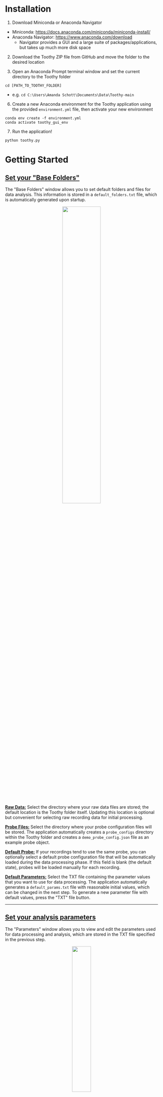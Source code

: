 # Installation
1) Download Miniconda or Anaconda Navigator
* Miniconda: https://docs.anaconda.com/miniconda/miniconda-install/
* Anaconda Navigator: https://www.anaconda.com/download
  * Navigator provides a GUI and a large suite of packages/applications, but takes up much more disk space

2) Download the Toothy ZIP file from GitHub and move the folder to the desired location

3) Open an Anaconda Prompt terminal window and set the current directory to the Toothy folder
```
cd [PATH_TO_TOOTHY_FOLDER]
```
* e.g. ```cd C:\Users\Amanda Schott\Documents\Data\Toothy-main```

6) Create a new Anaconda environment for the Toothy application using the provided ```environment.yml``` file, then activate your new environment
```
conda env create -f environment.yml
conda activate toothy_gui_env
```

7) Run the application!
```
python toothy.py
```

# Getting Started

## <u>Set your "Base Folders"</u>
The "Base Folders" window allows you to set default folders and files for data analysis. This information is stored in a ```default_folders.txt``` file, which is automatically generated upon startup.

<p align="center"><img src="_img/base_folders.png" width=50%/></p>

**<u>Raw Data:</u>** Select the directory where your raw data files are stored; the default location is the Toothy folder itself. Updating this location is optional but convenient for selecting raw recording data for initial processing.

**<u>Probe Files:</u>** Select the directory where your probe configuration files will be stored. The application automatically creates a ```probe_configs``` directory within the Toothy folder and creates a ```demo_probe_config.json``` file as an example probe object.

**<u>Default Probe:</u>** If your recordings tend to use the same probe, you can optionally select a default probe configuration file that will be automatically loaded during the data processing phase. If this field is blank (the default state), probes will be loaded manually for each recording.

**<u>Default Parameters:</u>** Select the TXT file containing the parameter values that you want to use for data processing. The application automatically generates a ```default_params.txt``` file with reasonable initial values, which can be changed in the next step. To generate a new parameter file with default values, press the "TXT" file button.

---

## <u>Set your analysis parameters</u>
The "Parameters" window allows you to view and edit the parameters used for data processing and analysis, which are stored in the TXT file specified in the previous step.

<p align="center"><img src="_img/parameters.png" width=35%/></p>

You can display a short description of each parameter by hovering over its label, and changes can be saved either to the current parameter file or as a new TXT file.

---

## <u>Create a probe configuration file</u>
The probe designer uses the ```probeinterface``` Python package to create a software representation of the electrode geometry and channel mapping of specific neural probes, which is stored as a JSON file. You can use the "Build" window to create a probe completely from scratch by specifying number of channels and electrode geometry, or you can input lists of x and y-coordinates in the "Paste" window.

**<u>"Build"</u>**
<p align="center"><img align="left", src="_img/probe_builder.png" width=30%/></p>

1) Set the number of channels and the number of shanks. For multi-shank probes, you must also specify the number of channels per shank and the shank spacing in microns.

2) Set the electrode geometry as a Linear/Edge configuration (one electrode column per shank), a Polytrode configuration (2+ columns per shank), or a Tetrode configuration (groups of 4 closely spaced electrodes).

3) Set the electrode spacing for the specified probe configuration.
* <u>Inter-electrode spacing</u>: distance between electrodes along the shank (*linear/polytrode*)
* <u>Intra-electrode spacing</u>: distance between electrodes across the shank (*polytrode*)
* <u>Inter-site spacing</u>: distance between tetrode recording sites along the shank (*tetrode*)
* <u>Intra-site spacing</u>: distance between the most lateral (X) and vertical (Y) electrodes within a single recording site (*tetrode*)
* <u>Tip offset</u>: distance between the tip of the shank and the deepest electrode (*linear/polytrode*) or recording site (*tetrode*). For polytrodes, this parameter can be set individually for each column.

4) Set the electrode contact shape (circles, squares, or rectangles) and size (area/radius/width/height).

<br><br><br>

**<u>"Paste"</u>**
<p align="center"><img align="left", src="_img/probe_builder2.png" width=30%/></p>

1) Input lists of comma-separated x-coordinates and y-coordinates corresponding to each channel.

2) Set the shank ID for each channel by entering another list into the text field, or by pressing the "Set..." button to manually map each unique x-coordinate to a shank ID.
   
3) Set the electrode contact shape and size.

<br>

**<u>Channel Mapping:</u>** set the device indices for mapping the contact indices of the probe to the logical channel indices of the recording device; this depends on the wiring of your particular probe and headstage. Data may be entered as comma-separated values ("Text field") or as values in a table column ("Table")

* If the "Channel Mapping" box is left unchecked, Toothy will assume that the Nth electrode contact corresponds to the Nth row of raw data

* When creating a probe from x and y data, the "Use coordinates" button allows you to automatically map the contact indices to the physical channel positions. For instance, device index 0 is the index of the shallowest contact (maximum y-value) on the leftmost electrode column (minimum x-value) in the inputted lists of x and y-coordinates

<p align="center"><img align="right", src="_img/example_probe_plot.png" width=35%/></p>

<br><br>

**<u>Actions</u>**

When all necessary probe parameters have been supplied, the **<u>Generate</u>** button (bottom row) will create a ```probeinterface.Probe``` object and launch a pop-up window with a visual representation of the probe. In this external plot, you can interactively display the contact indices, device indices, and shank IDs over each channel to ensure that the configuration is correct.

<u>Other Buttons</u>

**<u>Load:</u>** load existing probe configuration file into the "Build" or "Paste" window

**<u>Plot:</u>** view the current probe in the external plotting window

**<u>Save:</u>** save the current probe as a JSON configuration file

**<u>Clear:</u>** reset all probe parameters to their default states

<br>

# Data Ingestion

The "Raw Data" window provides a pipeline for loading raw recordings, assigning probes, pre-processing the data, and saving the files in a new ```processed_data``` folder. Users can also set the analysis parameters for a given recording by expanding the "Settings" panel.

<p align="center"><img align="right", src="_img/raw_data_popup_npy.png" width=40%/></p>

### Loading Data from a Supported Recording System

<p></p>
Toothy supports automatic data loading from the following acquisition systems:

* **<u>NeuroNexus</u>:** data source must contain a ```.xdat.json``` metadata file
* **<u>OpenEphys</u>:** data source must contain a ```structure.oebin``` metadata file
* **<u>Neuralynx</u>:** data source must contain unique ```.ncs``` files for each channel

<p align="left"><img align="left", src="_img/folder_color.png" width=2%/>&nbsp;button: select raw data directory from a supported recording system</p>
<p align="left"><img align="left", src="_img/load.png" width=2%/>&nbsp;button: select raw data file in a supported format (see below)</p>

### Loading Data from a File

<p align="center"><img align="right", src="_img/data_array_popup.png" width=35%/></p>

To analyze electrophysiology signals from a non-supported recording system, Toothy can also load 2-dimensional data arrays (channels x timepoints) from ```.npy``` and ```.mat``` files. Since these files lack contextual metadata, the user must provide information about the recording into a popup window.

<p></p>
<b>Data Array:</b> label data dimensions and channel ordering

* Specify whether data rows represent channels or time points
* Specify whether the data channels are organized from shallowest to deepest (or vice versa)

<p></p>
<b>Recording:</b> set key recording parameters

* Set the recording sampling rate (Hz); the recording duration is automatically calculated using the number of time points
* Set the SI units (uV, mV, V, or kV) of the data

<p align="center"><img align="right", src="_img/raw_data_popup_probemap.png" width=35%/></p>

### Probe Assignment



<br><br><br><br><br><br><br><br>

# Analyzing the Recording

The  "Data Analysis" window coordinates event channel selection and DS classification for processed recordings, which can be selected using the file button.

<p align="center"><img align="left", src="_img/analysis_popup.png" width=30%/></p>

For a valid recording folder, the window will display dropdown menus allowing the user to select a specific probe and shank for analysis; the example recording has one probe and three individual shanks

<u>"Select event channels":</u> launches the main analysis GUI for visualizing recording data, determining optimal event channels, and curating event datasets.

<u>"Classify dentate spikes":</u> launches the DS classification GUI for estimating CSDs and identifying DS1 vs DS2 dentate spikes. This option is enabled when the user saves an optimal DS channel and dataset via the main analysis GUI.

<br>

# <u>Selecting Event Channels</u>

The channel selection window contains numerous interactive features for analyzing hippocampal recordings, with the main goal of determining the optimal LFP channels for dentate spikes, sharp-wave ripples, and theta frequency band power (indicating the hippocampal fissure).

<p align="center">
  <img src="_img/ch_selection_gui.png" width=80.8%/>
  &nbsp;
  <img src="_img/ch_selection_gui_tab2.png" width=15.55%/>
</p>

## General Controls

The central plot shows the LFP signal for each channel on a given shank in the selected probe, which can be toggled using the lists in the top right hand corner. The plot initially shows a 2 second viewing window in the middle of the recording, which can be moved and scaled using the above sliders.

<p></p>
<b><u>Navigation</u>:</b> the <i>main slider (purple)</i> controls the position of the viewing window, allowing users to quickly scroll through the recording

* *<u>Left and right arrow keys</u>:* shift the viewing window back and forth by 25%, allowing users to incrementally step through the data

<p></p>
<b><u>Scaling</u>:</b> the <i>secondary sliders (blue)</i> control the width, height, and data amplitude of the viewing window

* *<u>X slider</u>:* adjusts the time range of the viewing window to zoom in/out of the recording
* *<u>Y slider</u>:* adjusts the height of the central plot to zoom in/out on LFP channels
* *<u>Z slider</u>:* adjusts the amplitude of each LFP to flatten or magnify the signal

**<u>Live CSD Plotting</u>:** a *<u>span selector</u>* is used to select a time interval for calculating a current source density (CSD) plot<br>
(1) Click and drag the mouse across the central plot to visually select the desired time range<br>
(2) Press the "Enter" key to estimate the CSD, displaying the resulting heatmap over the selected LFPs


## The Recording Tab

The "Recording" tab in the settings sidebar contains generally useful widgets for navigating, cleaning, and taking notes on the current recording.

<p></p>
<b><u>Jump To</u>:</b> centers the viewing window at a specific position, allowing users to quickly jump between events of interest

* *<u>Time</u>:* jump to the given time point (s)
* *<u>Index</u>:* jump to the given recording index

*To copy a time point or index to the clipboard, right-click the central plot and select "Copy time" or "Copy index" in the popup menu*

<p></p>
<b><u>Noise Channels</u>:</b> designates channels as "clean" (default) or "noise" (unsuitable for event detection). Noisy channels are ignored when normalizing channel data, calculating CSDs, plotting frequency band power, etc.

* <u>Set Channel as Noise</u>: select the target channel item in the dropdown menu, then click the green arrow button to move the channel to the "noise" list
* <u>Set Channel as Clean</u>: select the target channel item in the "noise" list, then click the "Restore channel(s)" button to reclassify the channel as "clean"

*Users can also right-click the LFP channel in the central plot and select "Mark as noise" or "Mark as clean" in the popup menu*

<p></p>
<b><u>NOTES</u>:</b> built-in documentation linking a text input field to a <code>notes.txt</code> file in the recording folder.

* <p align="left">The GUI automatically loads the contents of the text file on startup, and the <img src="_img/save.png" width=2%/> button writes the current content of the text field to disk</p>

<p align="right"><img align="right", src="_img/freq_plots.png" width=60%/></p>

## The Events Tab


### Frequency Band Plots

Frequency band plots display the relative power in the theta (~6-10 Hz), ripple (~120-180 Hz), and gamma (~25-55 Hz; ~60-100 Hz) frequency bands across all shank channels. The Y-axes of the frequency plots align with the central plot for cross-referencing, and the current event channels (see below) are marked by color-coded lines and dynamically updated.

* <u>"Show freq. band power"</u> button: toggles the visibility of the frequency band plots

* Designated "noise" channels appear as blank spaces and are not used in normalization

<br>

### Event Boxes

The "Events" tab is the central hub for setting event channels and analyzing DS and SPW-R datasets.

**<u>Event Channel Assignment</u>:** users can set each event channel through the *<u>channel input</u>* at the top of the corresponding event box. The LFP signals are color-coded to reflect the current event channels for DSs (red), SPW-Rs (green), and theta power (blue), and the central plot displays DS and SPW-R events detected on the specified channel.

<p align="center"><img align="right", src="_img/ds_eventbox.png" width=30%/></p>
<p align="left"><img align="left", src="_img/reset.png" width=2%/> &nbsp; button: resets the event channel to its initial value</p>

<hr>

**<u>Viewing Events</u>:** DSs and SPW-Rs detected on the current event channels are marked by solid red and green vertical lines on the central plot. Dotted lines are used for events manually added by the user, and dashed lines represent detected events manually deleted by the user.

<p align="left"><img align="left", src="_img/hide_outline.png" width=3%/> &nbsp; button: toggle visibility of event markers on the central plot</p>

**← →** &nbsp; buttons: move the viewing window to the next (→) or previous (←) event from the current position

<u>"Show deleted events"</u> option: toggle visibility of user-deleted events on the central plot

<hr>

**<u>Editing Events</u>:** users may curate DS and SPW-R datasets by manually adding or removing event instances

*<u>Add an Event:</u>* manually insert a DS or SPW-R at time point *t*<br>
(1) Check the "Add" box for the desired event type<br>
(2) Double-click the mouse on the central plot, as close as possible to time point *t*

*<u>Delete an Event:</u>* delete all DS and SPW-R events within a given time span<br>
(1) Click and drag the mouse horizontally across the central plot to surround the target event markers<br>
(2) Press the "Backspace" key to delete all visible events within the selected window

*<u>Restore an Event:</u>* return previously deleted DS and SPW-R events to their respective datasets<br>
(1) Check the "Show deleted events" box for the desired event type(s)<br>
(2) Click and drag the mouse to surround the target deleted event markers<br>
(3) Press the Spacebar to restore all deleted events within the selected window

*<u>Permanently Erase an Event:</u>* delete all event information so that it cannot be restored<br>
(1) Click and drag the mouse to surround the target event markers<br>
(2) Press the "Escape" key to erase all visible events within the selected window

## Event Analysis Popups

For more detailed analysis of DSs and SPW-Rs, users can open event-specific GUIs from the "Events" tab by pressing the *"View DS"* or the *"View ripples"* button. These windows will be initialized with the current event channel as the "primary" channel, allowing users to review individual events (**Single Event Mode**, left) or compare mean event waveforms with other channels (**Average Mode**, right).

**<u>Static parameter distributions</u>**<br>
The top row of the GUI displays three statistical subplots comparing events across all channels, with data points color-coded by magnitude for clarity.<br>

&nbsp; (1) <u>Event count:</u> number of events detected on each channel<br>
&nbsp; (2) <u>Event amplitude:</u> peak amplitudes of DS waveforms or sharp-wave ripple envelopes<br>
&nbsp; (3A) <u>DS height above surround:</u> DS waveform peak heights relative to surrounding signal<br>
&nbsp; (3B) <u>Ripple/theta power:</u> ratios of ripple power to theta power during SPW-Rs

The *"Highlight data from current channel"* option outlines the data from the primary event channel in red for easy visual identification.

<p align="center">
  <img src="_img/ripple_gui_singlemode.png" width=48%/>
  &emsp;
  <img src="_img/ds_gui_avgmode.png" width=48%/>
</p>

**<u>Single Event Mode</u>**
<p></p>
Users navigate through the set of event waveforms on the primary channel, displayed individually on the plot. The <i>main slider (purple)</i> is used to scroll through the event dataset (in chronological order by default), and the <i>left and right arrow buttons</i> step backward or forward by one event at a time.

* Events can be reordered by any parameter in the **SORT** section of the sidebar, allowing users to inspect the waveforms at each extreme. These attributes are displayed for each event instance as a text annotation

<hr>

**<u>Average Mode</u>**
<p></p>
Users compare event morphology between the primary channel and other candidate channels by overlaying their mean LFP waveforms on the same plot. Candidate channels are chosen from the dropdown menu in the <u>Add channel</u> section of the sidebar, and the green arrow button adds the event waveform of the selected channel to the plot

* Added waveforms are plotted in a random color, which is displayed in the legend and as a data highlight in the statistical subplots
* The *Clear channels* button removes all added waveforms from the plot, and the primary channel waveform is shown &#177;SEM

<hr>

**<u>View Options</u>**

* The *Raw* and *Filtered* plot buttons display either the "standard" LFP signal or the bandpass-filtered LFP used for event detection
* The *X slider* adjusts the size of the event window to show more/less of the surrounding signal
* The *Y slider* scales the Y-axis of the LFP plots
* The **VIEW** parameters in the sidebar control the visibility of various plot annotations
  * <u>Thresholds</u>: show or hide event detection thresholds (e.g. min. peak height, min. envelope height, min. ripple duration)
  * <u>Data Features</u>: show or hide event attributes (e.g. DS half-width/height at half-prominence, ripple envelope/duration)
  * <u>Axes</u>: show or hide X and Y-axes


## Saving Event Data

When all event channel inputs are set to the optimal values, pressing the <u>Save</u> button will save the event data for the currently loaded shank and probe. Any probe shanks without saved data are missing from the CSV tables and represented as empty lists in the event channel file.

```theta_ripple_hil_chan_[PROBE].npy``` : a nested list of [theta, SPW-R, DS] channels for each shank in the probe

```DS_DF_[PROBE]``` and ```SWR_DF_[PROBE]``` : CSV files containing DS and SPW-R datasets for the probe

<br>

# <u>Classifying Dentate Spikes</u>

The DS classification window 
